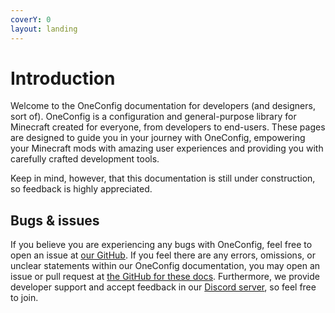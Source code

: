 ```yaml
---
coverY: 0
layout: landing
---
```


# Introduction

Welcome to the OneConfig documentation for developers (and designers, sort of). OneConfig is a configuration and general-purpose library for Minecraft created for everyone, from developers to end-users. These pages are designed to guide you in your journey with OneConfig, empowering your Minecraft mods with amazing user experiences and providing you with carefully crafted development tools.&#x20;

Keep in mind, however, that this documentation is still under construction, so feedback is highly appreciated.

## Bugs & issues

If you believe you are experiencing any bugs with OneConfig, feel free to open an issue at [our GitHub](https://github.com/Polyfrost/OneConfig/issues). If you feel there are any errors, omissions, or unclear statements within our OneConfig documentation, you may open an issue or pull request at [the GitHub for these docs](https://github.com/Polyfrost/OneConfig-Documentation/). Furthermore, we provide developer support and accept feedback in our [Discord server](https://polyfrost.cc/discord), so feel free to join.

